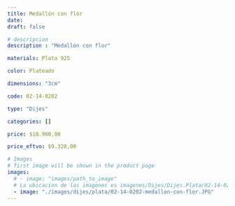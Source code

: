 ```yaml
---
title: Medallón con flor
date: 
draft: false

# descripcion
description : "Medallón con flor"

materials: Plata 925

color: Plateado

dimensions: "3cm"

code: 02-14-0202

type: "Dijes"

categories: []

price: $10.960,00

price_eftvo: $9.320,00

# Images
# first image will be shown in the product page
images:
  # - image: "images/path_to_image"
  # La ubicacion de las imagenes es imagenes/Dijes/Dijes.Plata/02-14-0202-medallon-con-flor
  - image: "./images/dijes/plata/02-14-0202-medallon-con-flor.JPG"
---
```

